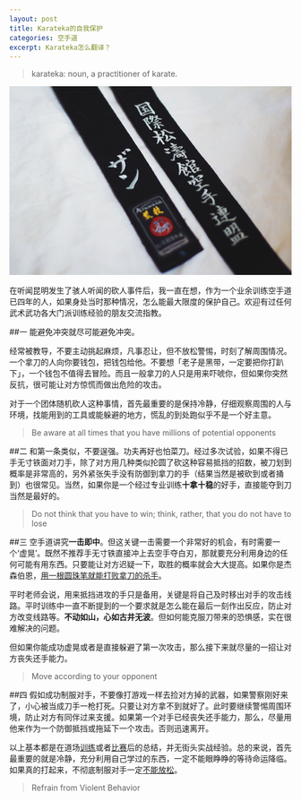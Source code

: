 ```yaml
---
layout: post
title: Karateka的自我保护
categories: 空手道
excerpt: Karateka怎么翻译？
---
```

>karateka: noun, a practitioner of karate.

![](/images/black-belt.png)

在听闻昆明发生了骇人听闻的砍人事件后，我一直在想，作为一个业余训练空手道已四年的人，如果身处当时那种情况，怎么能最大限度的保护自己。欢迎有过任何武术武功各大门派训练经验的朋友交流指教。

##一
能避免冲突就尽可能避免冲突。

经常被教导，不要主动挑起麻烦，凡事忍让，但不放松警惕，时刻了解周围情况。一个拿刀的人向你要钱包，把钱包给他。不要想「老子是黑带，一定要把你打趴下」，一个钱包不值得去冒险。而且一般拿刀的人只是用来吓唬你，但如果你突然反抗，很可能让对方惊慌而做出危险的攻击。

对于一个团体随机砍人这种事情，首先最重要的是保持冷静，仔细观察周围的人与环境，找能用到的工具或能躲避的地方，慌乱的到处跑似乎不是一个好主意。

> Be aware at all times that you have millions of potential opponents

##二
和第一条类似，不要逞强。功夫再好也怕菜刀。经过多次试验，如果不得已手无寸铁面对刀手，除了对方用几种类似抡圆了砍这种容易抵挡的招数，被刀划到概率是非常高的，另外紧张失手没有防御到拿刀的手（结果当然是被砍到或者捅到）也很常见。当然，如果你是一个经过专业训练**十拿十稳**的好手，直接能夺到刀当然是最好的。

> Do not think that you have to win; think, rather, that you do not have to lose

##三
空手道讲究**一击即中**。但这关键一击需要一个非常好的机会，有时需要一个‘虚晃’。既然不推荐手无寸铁直接冲上去空手夺白刃，那就要充分利用身边的任何可能有用东西。只要能让对方迟疑一下，取胜的概率就会大大提高。如果你是杰森伯恩，[用一根圆珠笔就能打败拿刀的杀手](http://www.youtube.com/watch?v=UFnmq5PPScA)。

平时老师会说，用来抵挡进攻的手只是备用，关键是将自己及时移出对手的攻击线路。平时训练中一直不断提到的一个要求就是怎么能在最后一刻作出反应，防止对方改变线路等。**不动如山，心如古井无波**。但如何能克服刀带来的恐惧感，实在很难解决的问题。

但如果你能成功虚晃或者是直接躲避了第一次攻击，那么接下来就尽量的一招让对方丧失还手能力。

> Move according to your opponent

##四
假如成功制服对手，不要像打游戏一样去捡对方掉的武器，如果警察刚好来了，小心被当成刀手一枪打死。只要让对方拿不到就好了。此时要继续警惕周围环境，防止对方有同伴过来支援。如果第一个对手已经丧失还手能力，那么，尽量用他来作为一个防御抵挡或拖延下一个攻击。否则迅速离开。

以上基本都是在道场[训练](/tag/#Dojo)或者[比赛](/tag/#Tournament)后的总结，并无街头实战经验。总的来说，首先最重要的就是冷静，充分利用自己学过的东西，一定不能眼睁睁的等待命运降临。如果真的打起来，不彻底制服对手一定[不能放松](/2012/02/11/third-tournament/)。

> Refrain from Violent Behavior